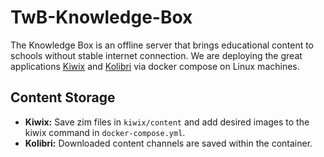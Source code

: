 # TwB-Knowledge-Box

The Knowledge Box is an offline server that brings educational content to schools without stable internet connection. We are deploying the great applications [Kiwix](https://github.com/kiwix/kiwix-tools) and [Kolibri](https://github.com/learningequality/kolibri) via docker compose on Linux machines.

## Content Storage
- **Kiwix:** Save zim files in ```kiwix/content``` and add desired images to the kiwix command in ```docker-compose.yml```.
- **Kolibri:** Downloaded content channels are saved within the container.
